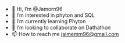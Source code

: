 - 👋 Hi, I’m @Jamorn96
- 👀 I’m interested in phyton and SQL
- 🌱 I’m currently learning Phyton
- 💞️ I’m looking to collaborate on Dathathon
- 📫 How to reach me jaimemm96@gmail.com

<!---
Jamorn96/Jamorn96 is a ✨ special ✨ repository because its `README.md` (this file) appears on your GitHub profile.
You can click the Preview link to take a look at your changes.
--->
